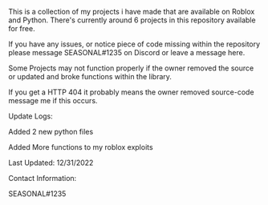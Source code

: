 This is a collection of my projects i have made that are available on Roblox and Python. There's currently around 6 projects in this repository available for free.

If you have any issues, or notice piece of code missing within the repository please message SEASONAL#1235 on Discord or leave a message here.



Some Projects may not function properly if the owner removed the source or updated and broke functions within the library.

If you get a HTTP 404 it probably means the owner removed source-code message me if this occurs.


Update Logs:

Added 2 new python files

Added More functions to my roblox exploits

Last Updated: 12/31/2022


Contact Information:

SEASONAL#1235


